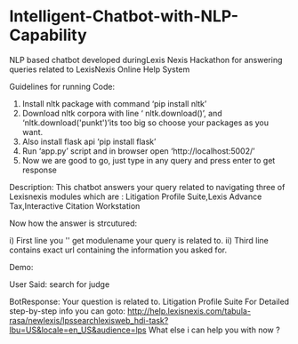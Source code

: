 # Intelligent-Chatbot-with-NLP-Capability

NLP based chatbot developed duringLexis Nexis Hackathon for answering queries related to LexisNexis Online Help System

Guidelines for running Code:

1.  Install  nltk package with command ‘pip install nltk’
2. Download nltk corpora with line ‘ nltk.download()’, and ‘nltk.download('punkt')’its too  big so choose your packages as you want.
3. Also install flask api ‘pip install flask’
4.  Run ‘app.py’ script and in browser open ‘http://localhost:5002/’
5. Now we are good to go, just type in any query and press enter to get response

Description:
This chatbot answers your query related to navigating three of Lexisnexis modules which are :
Litigation Profile Suite,Lexis Advance Tax,Interactive Citation Workstation

Now how the answer is strcutured:

i) First line you '' get modulename your query is related to.
ii) Third line contains exact url containing the information you asked for.

Demo:

User Said: search for judge

BotResponse: Your question is related to. Litigation Profile Suite
For Detailed step-by-step info you can goto:
http://help.lexisnexis.com/tabula-rasa/newlexis/lpssearchlexisweb_hdi-task?lbu=US&locale=en_US&audience=lps
What else i can help you with now ?

